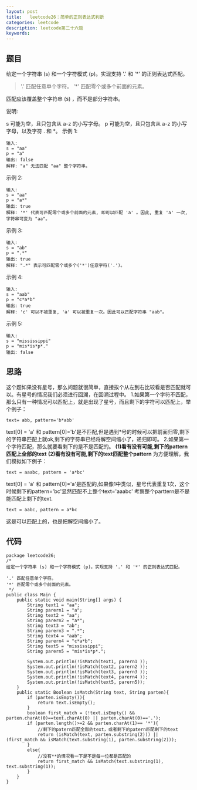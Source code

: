 ```yaml
---
layout: post
title:   leetcode26：简单的正则表达式判断
categories: leetcode
description: leetcode第二十六题
keywords: 
---
```



## 题目

给定一个字符串 (s) 和一个字符模式 (p)。实现支持 '.' 和 '*' 的正则表达式匹配。

> '.' 匹配任意单个字符。
> '*' 匹配零个或多个前面的元素。

匹配应该覆盖整个字符串 (s) ，而不是部分字符串。

说明:

s 可能为空，且只包含从 a-z 的小写字母。
p 可能为空，且只包含从 a-z 的小写字母，以及字符 . 和 *。
示例 1:

```
输入:
s = "aa"
p = "a"
输出: false
解释: "a" 无法匹配 "aa" 整个字符串。
```

示例 2:

```
输入:
s = "aa"
p = "a*"
输出: true
解释: '*' 代表可匹配零个或多个前面的元素, 即可以匹配 'a' 。因此, 重复 'a' 一次, 字符串可变为 "aa"。
```

示例 3:

```
输入:
s = "ab"
p = ".*"
输出: true
解释: ".*" 表示可匹配零个或多个('*')任意字符('.')。
```

示例 4:

```
输入:
s = "aab"
p = "c*a*b"
输出: true
解释: 'c' 可以不被重复, 'a' 可以被重复一次。因此可以匹配字符串 "aab"。
```

示例 5:

```
输入:
s = "mississippi"
p = "mis*is*p*."
输出: false
```



## 思路

这个题如果没有星号，那么问题就很简单，直接挨个从左到右比较看是否匹配就可以。有星号的情况我们必须进行回溯，在回溯过程中。
1.如果第一个字符不匹配，那么只有一种情况可以匹配上，就是出现了星号，而且剩下的字符可以匹配上，举个例子：

```
text= abb, pattern='b*abb'
```

text[0] = 'a' 和 pattern[0]='b'是不匹配,但是遇到*号的时候可以把前面归零,剩下的字符串匹配上就ok,剩下的字符串已经将解空间缩小了，递归即可。
2.如果第一个字符匹配，那么就要看剩下的是不是匹配的。
**(1)看有没有可能,剩下的pattern匹配上全部的text**
**(2)看有没有可能,剩下的text匹配整个pattern**
为方便理解，我们模拟如下例子：

```
text = aaabc, pattern = 'a*bc'
```

text[0] = 'a' 和 pattern[0]='a'是匹配的,如果像1中类似，星号代表重复1次，这个时候剩下的pattern='bc'显然匹配不上整个text='aaabc'
考察整个parttern是不是能匹配上剩下的text.

```
text = aabc, pattern = a*bc
```

这是可以匹配上的，也是把解空间缩小了。

## 代码



	package leetcode26;
	/*
	给定一个字符串 (s) 和一个字符模式 (p)。实现支持 '.' 和 '*' 的正则表达式匹配。
	
	'.' 匹配任意单个字符。
	'*' 匹配零个或多个前面的元素。
	 */
	public class Main {
	    public static void main(String[] args) {
	        String text1 = "aa";
	        String parern1 = "a";
	        String text2 = "aa";
	        String parern2 = "a*";
	        String text3 = "ab";
	        String parern3 = ".*";
	        String text4 = "aab";
	        String parern4 = "c*a*b";
	        String text5 = "mississippi";
	        String parern5 = "mis*is*p*.";
	
	        System.out.println(!isMatch(text1, parern1 ));
	        System.out.println(!isMatch(text2, parern2 ));
	        System.out.println(!isMatch(text3, parern3 ));
	        System.out.println(!isMatch(text4, parern4 ));
	        System.out.println(!isMatch(text5, parern5));
	    }
	    public static Boolean isMatch(String text, String parten){
	        if (parten.isEmpty()){
	            return text.isEmpty();
	        }
	        boolean first_match = (!text.isEmpty() && parten.charAt(0)==text.charAt(0) || parten.charAt(0)=='.');
	        if (parten.length()>=2 && parten.charAt(1)== '*'){
	            //剩下的patern匹配全部的text，或者剩下的patern匹配剩下的text
	            return (isMatch(text, parten.substring(2))) || (first_match && isMatch(text.substring(1), parten.substring(2)));
	        }
	        else{
	            //没有**的情况看一下是不是每一位都是匹配的
	            return first_match && isMatch(text.substring(1), text.substring(1));
	        }
	    }
	}
	


